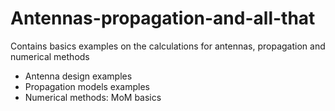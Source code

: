 # Antennas-propagation-and-all-that
Contains basics examples on the calculations for antennas, propagation and numerical methods
- Antenna design examples
- Propagation models examples
- Numerical methods: MoM basics
